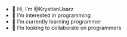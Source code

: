 - 👋 Hi, I’m @KrystianUsarz
- 👀 I’m interested in programming
- 🌱 I’m currently learning programmer
- 💞️ I’m looking to collaborate on programmers

<!---
KrystianUsarz/KrystianUsarz is a ✨ special ✨ repository because its `README.md` (this file) appears on your GitHub profile.
You can click the Preview link to take a look at your changes.
--->
